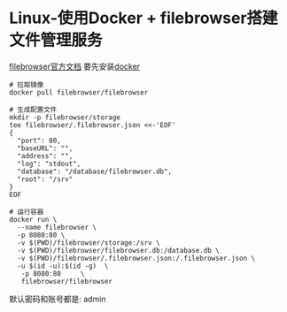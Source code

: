 # Linux-使用Docker + filebrowser搭建文件管理服务

[filebrowser官方文档](https://filebrowser.org/installation)
要先安装[docker](/virtualization-container/virtualization-docker/docker-base.html)



```shell
# 拉取镜像
docker pull filebrowser/filebrowser

# 生成配置文件
mkdir -p filebrowser/storage
tee filebrowser/.filebrowser.json <<-'EOF'
{
  "port": 80,
  "baseURL": "",
  "address": "",
  "log": "stdout",
  "database": "/database/filebrowser.db",
  "root": "/srv"
}
EOF

# 运行容器
docker run \
  --name filebrowser \
  -p 8080:80 \
  -v $(PWD)/filebrowser/storage:/srv \
  -v $(PWD)/filebrowser/filebrowser.db:/database.db \
  -v $(PWD)/filebrowser/.filebrowser.json:/.filebrowser.json \
  -u $(id -u):$(id -g)  \
   -p 8080:80     \
   filebrowser/filebrowser
```

默认密码和账号都是:
admin